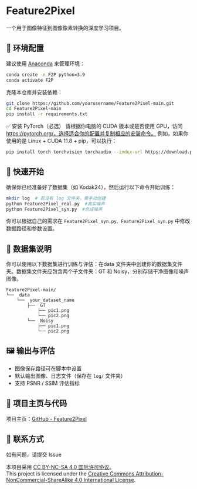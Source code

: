 # Feature2Pixel

一个用于图像特征到图像像素转换的深度学习项目。

## 🔧 环境配置

建议使用 [Anaconda](https://www.anaconda.com/) 来管理环境：

```bash
conda create -n F2P python=3.9
conda activate F2P
```

克隆本仓库并安装依赖：

```bash
git clone https://github.com/yourusername/Feature2Pixel-main.git
cd Feature2Pixel-main
pip install -r requirements.txt
```
✅ 安装 PyTorch（必选）
请根据你电脑的 CUDA 版本或是否使用 GPU，访问 https://pytorch.org/，选择适合你的配置并复制相应的安装命令。
例如，如果你使用的是 Linux + CUDA 11.8 + pip，可以执行：
```bash
pip install torch torchvision torchaudio --index-url https://download.pytorch.org/whl/cu118
```

## 🚀 快速开始

确保你已经准备好了数据集（如 Kodak24），然后运行以下命令开始训练：

```bash
mkdir log  # 若没有 log 文件夹，需手动创建
python Feature2Pixel_real.py  #真实噪声
python Feature2Pixel_syn.py  #合成噪声
```

你可以根据自己的需求在 `Feature2Pixel_syn.py、Feature2Pixel_syn.py` 中修改数据路径和参数设置。



## 🧪 数据集说明

你可以使用以下数据集进行训练与评估：在data 文件夹中创建你的数据集文件夹。数据集文件夹应包含两个子文件夹：GT 和 Noisy，分别存储干净图像和噪声图像。

```
Feature2Pixel-main/
└──  data 
    └──  your_dataset_name
        ├──  GT
            ├── pic1.png
            └── pic2.png
        └──  Noisy
            ├── pic1.png
            └── pic2.png
```


## 🖼️ 输出与评估

* 图像保存路径可在脚本中设置
* 默认输出图像、日志文件（保存在 `log/` 文件夹）
* 支持 PSNR / SSIM 评估指标

## 🔗 项目主页与代码

项目主页：[GitHub - Feature2Pixel](https://github.com/Tangfangcai/Feature2Pixel)


## 📧 联系方式

如有问题，请提交 Issue






本项目采用 [CC BY-NC-SA 4.0 国际许可协议](https://creativecommons.org/licenses/by-nc-sa/4.0/deed.zh)。  
This project is licensed under the [Creative Commons Attribution-NonCommercial-ShareAlike 4.0 International License](https://creativecommons.org/licenses/by-nc-sa/4.0/).
